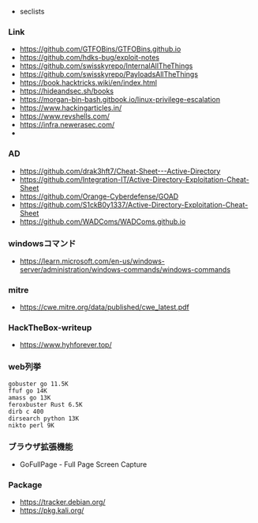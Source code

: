 - seclists

### Link
- https://github.com/GTFOBins/GTFOBins.github.io
- https://github.com/hdks-bug/exploit-notes
- https://github.com/swisskyrepo/InternalAllTheThings
- https://github.com/swisskyrepo/PayloadsAllTheThings
- https://book.hacktricks.wiki/en/index.html
- https://hideandsec.sh/books
- https://morgan-bin-bash.gitbook.io/linux-privilege-escalation
- https://www.hackingarticles.in/
- https://www.revshells.com/
- https://infra.newerasec.com/
- 
### AD
- https://github.com/drak3hft7/Cheat-Sheet---Active-Directory
- https://github.com/Integration-IT/Active-Directory-Exploitation-Cheat-Sheet
- https://github.com/Orange-Cyberdefense/GOAD
- https://github.com/S1ckB0y1337/Active-Directory-Exploitation-Cheat-Sheet
- https://github.com/WADComs/WADComs.github.io

### windowsコマンド
- https://learn.microsoft.com/en-us/windows-server/administration/windows-commands/windows-commands

### mitre
- https://cwe.mitre.org/data/published/cwe_latest.pdf

### HackTheBox-writeup
- https://www.hyhforever.top/


### web列挙
```
gobuster go 11.5K
ffuf go 14K
amass go 13K
feroxbuster Rust 6.5K
dirb c 400
dirsearch python 13K
nikto perl 9K
```

### ブラウザ拡張機能
- GoFullPage - Full Page Screen Capture

### Package
- https://tracker.debian.org/  
- https://pkg.kali.org/

